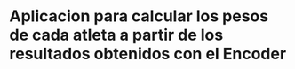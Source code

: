 # Aplicacion para calcular los pesos de cada atleta a partir de los resultados obtenidos con el Encoder
